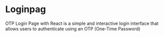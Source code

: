 # Loginpag
OTP Login Page with React is a simple and interactive login interface that allows users to authenticate using an OTP (One-Time Password)
